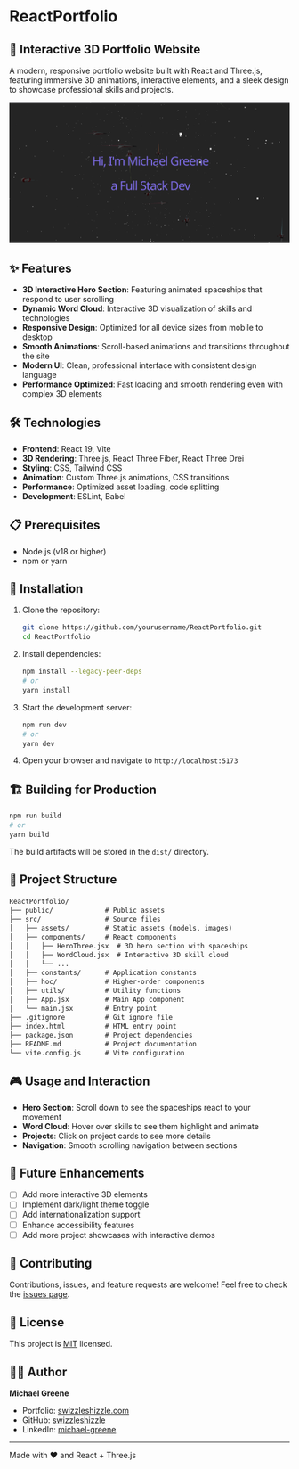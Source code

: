 # ReactPortfolio

## 🚀 Interactive 3D Portfolio Website

A modern, responsive portfolio website built with React and Three.js, featuring immersive 3D animations, interactive elements, and a sleek design to showcase professional skills and projects.

![Hero Section Preview](public/hero-preview.png)

## ✨ Features

- **3D Interactive Hero Section**: Featuring animated spaceships that respond to user scrolling
- **Dynamic Word Cloud**: Interactive 3D visualization of skills and technologies
- **Responsive Design**: Optimized for all device sizes from mobile to desktop
- **Smooth Animations**: Scroll-based animations and transitions throughout the site
- **Modern UI**: Clean, professional interface with consistent design language
- **Performance Optimized**: Fast loading and smooth rendering even with complex 3D elements

## 🛠️ Technologies

- **Frontend**: React 19, Vite
- **3D Rendering**: Three.js, React Three Fiber, React Three Drei
- **Styling**: CSS, Tailwind CSS
- **Animation**: Custom Three.js animations, CSS transitions
- **Performance**: Optimized asset loading, code splitting
- **Development**: ESLint, Babel

## 📋 Prerequisites

- Node.js (v18 or higher)
- npm or yarn

## 🔧 Installation

1. Clone the repository:
   ```bash
   git clone https://github.com/yourusername/ReactPortfolio.git
   cd ReactPortfolio
   ```

2. Install dependencies:
   ```bash
   npm install --legacy-peer-deps
   # or
   yarn install
   ```

3. Start the development server:
   ```bash
   npm run dev
   # or
   yarn dev
   ```

4. Open your browser and navigate to `http://localhost:5173`

## 🏗️ Building for Production

```bash
npm run build
# or
yarn build
```

The build artifacts will be stored in the `dist/` directory.

## 📁 Project Structure

```
ReactPortfolio/
├── public/             # Public assets
├── src/                # Source files
│   ├── assets/         # Static assets (models, images)
│   ├── components/     # React components
│   │   ├── HeroThree.jsx  # 3D hero section with spaceships
│   │   ├── WordCloud.jsx  # Interactive 3D skill cloud
│   │   └── ...
│   ├── constants/      # Application constants
│   ├── hoc/            # Higher-order components
│   ├── utils/          # Utility functions
│   ├── App.jsx         # Main App component
│   └── main.jsx        # Entry point
├── .gitignore          # Git ignore file
├── index.html          # HTML entry point
├── package.json        # Project dependencies
├── README.md           # Project documentation
└── vite.config.js      # Vite configuration
```

## 🎮 Usage and Interaction

- **Hero Section**: Scroll down to see the spaceships react to your movement
- **Word Cloud**: Hover over skills to see them highlight and animate
- **Projects**: Click on project cards to see more details
- **Navigation**: Smooth scrolling navigation between sections

## 🔮 Future Enhancements

- [ ] Add more interactive 3D elements
- [ ] Implement dark/light theme toggle
- [ ] Add internationalization support
- [ ] Enhance accessibility features
- [ ] Add more project showcases with interactive demos

## 🤝 Contributing

Contributions, issues, and feature requests are welcome! Feel free to check the [issues page](https://github.com/swizzleshizzle/React-Portfolio/issues).

## 📝 License

This project is [MIT](LICENSE) licensed.

## 👨‍💻 Author

**Michael Greene**

- Portfolio: [swizzleshizzle.com](https://swizzleshizzle.com)
- GitHub: [swizzleshizzle](https://github.com/swizzleshizzle)
- LinkedIn: [michael-greene](https://www.linkedin.com/in/michael-greene-ab59041b5/)

---

Made with ❤️ and React + Three.js
